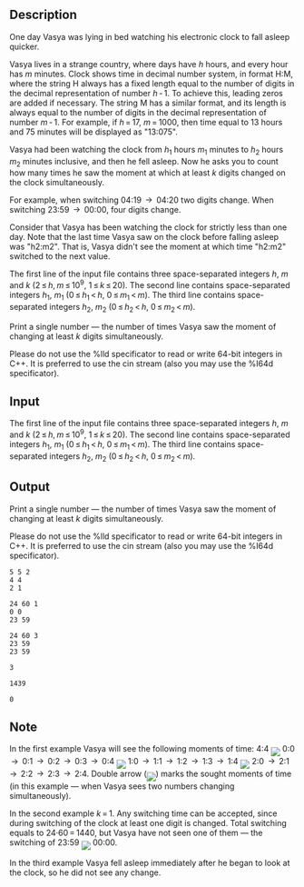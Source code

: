 ## Description

<div><p>One day Vasya was lying in bed watching his electronic clock to fall asleep quicker.</p><p>Vasya lives in a strange country, where days have <span class="tex-span"><i>h</i></span> hours, and every hour has <span class="tex-span"><i>m</i></span> minutes. Clock shows time in decimal number system, in format <span class="tex-font-style-tt">H:M</span>, where the string <span class="tex-font-style-tt">H</span> always has a fixed length equal to the number of digits in the decimal representation of number <span class="tex-span"><i>h</i> - 1</span>. To achieve this, leading zeros are added if necessary. The string <span class="tex-font-style-tt">M</span> has a similar format, and its length is always equal to the number of digits in the decimal representation of number <span class="tex-span"><i>m</i> - 1</span>. For example, if <span class="tex-span"><i>h</i> = 17</span>, <span class="tex-span"><i>m</i> = 1000</span>, then time equal to 13 hours and 75 minutes will be displayed as "<span class="tex-font-style-tt">13:075</span>".</p><p>Vasya had been watching the clock from <span class="tex-span"><i>h</i><sub class="lower-index">1</sub></span> hours <span class="tex-span"><i>m</i><sub class="lower-index">1</sub></span> minutes to <span class="tex-span"><i>h</i><sub class="lower-index">2</sub></span> hours <span class="tex-span"><i>m</i><sub class="lower-index">2</sub></span> minutes inclusive, and then he fell asleep. Now he asks you to count how many times he saw the moment at which at least <span class="tex-span"><i>k</i></span> digits changed on the clock simultaneously.</p><p>For example, when switching 04:19 <span class="tex-span"> → </span> 04:20 two digits change. When switching 23:59 <span class="tex-span"> → </span> 00:00, four digits change.</p><p>Consider that Vasya has been watching the clock for strictly less than one day. Note that the last time Vasya saw on the clock before falling asleep was "<span class="tex-font-style-tt">h2:m2</span>". That is, Vasya <span class="tex-font-style-bf">didn't see</span> the moment at which time "<span class="tex-font-style-tt">h2:m2</span>" switched to the next value.</p></div><div class="input-specification"><p>The first line of the input file contains three space-separated integers <span class="tex-span"><i>h</i></span>, <span class="tex-span"><i>m</i></span> and <span class="tex-span"><i>k</i></span> (<span class="tex-span">2 ≤ <i>h</i>, <i>m</i> ≤ 10<sup class="upper-index">9</sup></span>, <span class="tex-span">1 ≤ <i>k</i> ≤ 20</span>). The second line contains space-separated integers <span class="tex-span"><i>h</i><sub class="lower-index">1</sub></span>, <span class="tex-span"><i>m</i><sub class="lower-index">1</sub></span> (<span class="tex-span">0 ≤ <i>h</i><sub class="lower-index">1</sub> &lt; <i>h</i></span>, <span class="tex-span">0 ≤ <i>m</i><sub class="lower-index">1</sub> &lt; <i>m</i></span>). The third line contains space-separated integers <span class="tex-span"><i>h</i><sub class="lower-index">2</sub></span>, <span class="tex-span"><i>m</i><sub class="lower-index">2</sub></span> (<span class="tex-span">0 ≤ <i>h</i><sub class="lower-index">2</sub> &lt; <i>h</i></span>, <span class="tex-span">0 ≤ <i>m</i><sub class="lower-index">2</sub> &lt; <i>m</i></span>).</p></div><div class="output-specification"><p>Print a single number — the number of times Vasya saw the moment of changing at least <span class="tex-span"><i>k</i></span> digits simultaneously.</p><p>Please do not use the <span class="tex-font-style-tt">%lld</span> specificator to read or write 64-bit integers in C++. It is preferred to use the <span class="tex-font-style-tt">cin</span> stream (also you may use the <span class="tex-font-style-tt">%I64d</span> specificator).</p></div>

## Input

<p>The first line of the input file contains three space-separated integers <span class="tex-span"><i>h</i></span>, <span class="tex-span"><i>m</i></span> and <span class="tex-span"><i>k</i></span> (<span class="tex-span">2 ≤ <i>h</i>, <i>m</i> ≤ 10<sup class="upper-index">9</sup></span>, <span class="tex-span">1 ≤ <i>k</i> ≤ 20</span>). The second line contains space-separated integers <span class="tex-span"><i>h</i><sub class="lower-index">1</sub></span>, <span class="tex-span"><i>m</i><sub class="lower-index">1</sub></span> (<span class="tex-span">0 ≤ <i>h</i><sub class="lower-index">1</sub> &lt; <i>h</i></span>, <span class="tex-span">0 ≤ <i>m</i><sub class="lower-index">1</sub> &lt; <i>m</i></span>). The third line contains space-separated integers <span class="tex-span"><i>h</i><sub class="lower-index">2</sub></span>, <span class="tex-span"><i>m</i><sub class="lower-index">2</sub></span> (<span class="tex-span">0 ≤ <i>h</i><sub class="lower-index">2</sub> &lt; <i>h</i></span>, <span class="tex-span">0 ≤ <i>m</i><sub class="lower-index">2</sub> &lt; <i>m</i></span>).</p>

## Output

<p>Print a single number — the number of times Vasya saw the moment of changing at least <span class="tex-span"><i>k</i></span> digits simultaneously.</p><p>Please do not use the <span class="tex-font-style-tt">%lld</span> specificator to read or write 64-bit integers in C++. It is preferred to use the <span class="tex-font-style-tt">cin</span> stream (also you may use the <span class="tex-font-style-tt">%I64d</span> specificator).</p>





```input1
5 5 2
4 4
2 1

```




```input2
24 60 1
0 0
23 59

```




```input3
24 60 3
23 59
23 59

```




```output1
3

```




```output2
1439

```




```output3
0

```



## Note

<p>In the first example Vasya will see the following moments of time: 4:4 <img align="middle" class="tex-formula" src="file://UqnHU1GC.png" style="max-width: 100.0%;max-height: 100.0%;"> 0:0 <span class="tex-span"> → </span> 0:1 <span class="tex-span"> → </span> 0:2 <span class="tex-span"> → </span> 0:3 <span class="tex-span"> → </span> 0:4 <img align="middle" class="tex-formula" src="file://tOdimsX9.png" style="max-width: 100.0%;max-height: 100.0%;"> 1:0 <span class="tex-span"> → </span> 1:1 <span class="tex-span"> → </span> 1:2 <span class="tex-span"> → </span> 1:3 <span class="tex-span"> → </span> 1:4 <img align="middle" class="tex-formula" src="file://NspDCJTU.png" style="max-width: 100.0%;max-height: 100.0%;"> 2:0 <span class="tex-span"> → </span> 2:1 <span class="tex-span"> → </span> 2:2 <span class="tex-span"> → </span> 2:3 <span class="tex-span"> → </span> 2:4. Double arrow (<img align="middle" class="tex-formula" src="file://CtXTUs8k.png" style="max-width: 100.0%;max-height: 100.0%;">) marks the sought moments of time (in this example — when Vasya sees two numbers changing simultaneously).</p><p>In the second example <span class="tex-span"><i>k</i> = 1</span>. Any switching time can be accepted, since during switching of the clock at least one digit is changed. Total switching equals to <span class="tex-span">24·60 = 1440</span>, but Vasya have not seen one of them — the switching of 23:59 <img align="middle" class="tex-formula" src="file://lyY41dd9.png" style="max-width: 100.0%;max-height: 100.0%;"> 00:00.</p><p>In the third example Vasya fell asleep immediately after he began to look at the clock, so he did not see any change.</p>

